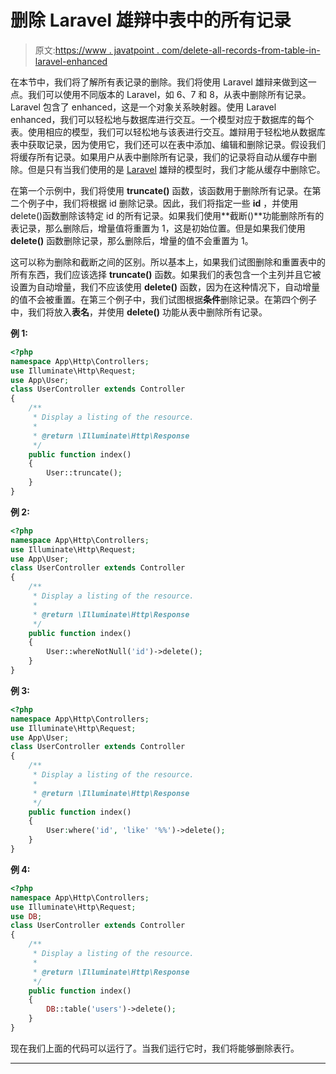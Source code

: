 # 删除 Laravel 雄辩中表中的所有记录

> 原文:[https://www . javatpoint . com/delete-all-records-from-table-in-laravel-enhanced](https://www.javatpoint.com/delete-all-records-from-table-in-laravel-eloquent)

在本节中，我们将了解所有表记录的删除。我们将使用 Laravel 雄辩来做到这一点。我们可以使用不同版本的 Laravel，如 6、7 和 8，从表中删除所有记录。Laravel 包含了 enhanced，这是一个对象关系映射器。使用 Laravel enhanced，我们可以轻松地与数据库进行交互。一个模型对应于数据库的每个表。使用相应的模型，我们可以轻松地与该表进行交互。雄辩用于轻松地从数据库表中获取记录，因为使用它，我们还可以在表中添加、编辑和删除记录。假设我们将缓存所有记录。如果用户从表中删除所有记录，我们的记录将自动从缓存中删除。但是只有当我们使用的是 [Laravel](https://www.javatpoint.com/laravel) 雄辩的模型时，我们才能从缓存中删除它。

在第一个示例中，我们将使用 **truncate()** 函数，该函数用于删除所有记录。在第二个例子中，我们将根据 id 删除记录。因此，我们将指定一些 **id** ，并使用 delete()函数删除该特定 id 的所有记录。如果我们使用**截断()**功能删除所有的表记录，那么删除后，增量值将重置为 1，这是初始位置。但是如果我们使用 **delete()** 函数删除记录，那么删除后，增量的值不会重置为 1。

这可以称为删除和截断之间的区别。所以基本上，如果我们试图删除和重置表中的所有东西，我们应该选择 **truncate()** 函数。如果我们的表包含一个主列并且它被设置为自动增量，我们不应该使用 **delete()** 函数，因为在这种情况下，自动增量的值不会被重置。在第三个例子中，我们试图根据**条件**删除记录。在第四个例子中，我们将放入**表名**，并使用 **delete()** 功能从表中删除所有记录。

**例 1:**

```php
<?php
namespace App\Http\Controllers;
use Illuminate\Http\Request;
use App\User;
class UserController extends Controller
{
    /**
     * Display a listing of the resource.
     *
     * @return \Illuminate\Http\Response
     */
    public function index()
    {
        User::truncate();
    }
}

```

**例 2:**

```php
<?php
namespace App\Http\Controllers;
use Illuminate\Http\Request;
use App\User;
class UserController extends Controller
{
    /**
     * Display a listing of the resource.
     *
     * @return \Illuminate\Http\Response
     */
    public function index()
    {
        User::whereNotNull('id')->delete();
    }
}

```

**例 3:**

```php
<?php
namespace App\Http\Controllers;
use Illuminate\Http\Request;
use App\User;
class UserController extends Controller
{
    /**
     * Display a listing of the resource.
     *
     * @return \Illuminate\Http\Response
     */
    public function index()
    {
        User:where('id', 'like' '%%')->delete();
    }
}

```

**例 4:**

```php
<?php
namespace App\Http\Controllers;
use Illuminate\Http\Request;
use DB;
class UserController extends Controller
{
    /**
     * Display a listing of the resource.
     *
     * @return \Illuminate\Http\Response
     */
    public function index()
    {
        DB::table('users')->delete();
    }
}

```

现在我们上面的代码可以运行了。当我们运行它时，我们将能够删除表行。

* * *